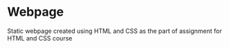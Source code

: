 # Webpage
Static webpage created using HTML and CSS as the part of assignment for HTML and CSS course
